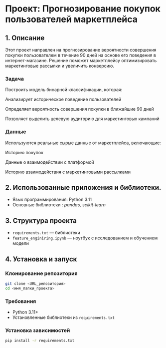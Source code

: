 # Проект: Прогнозирование покупок пользователей маркетплейса
## 1. Описание

Этот проект направлен на прогнозирование вероятности совершения покупки пользователем в течение 90 дней на основе его поведения в интернет-магазине. Решение поможет маркетплейсу оптимизировать маркетинговые рассылки и увеличить конверсию.

### Задача
Построить модель бинарной классификации, которая:

Анализирует историческое поведение пользователей

Определяет вероятность совершения покупки в ближайшие 90 дней

Позволяет выделить целевую аудиторию для маркетинговых кампаний

### Данные
Используются реальные сырые данные от маркетплейса, включающие:

Историю покупок

Данные о взаимодействии с платформой

Историю взаимодействия с маркетинговыми рассылками


## 2. Использованные приложения и библиотеки.

- Язык программирования: Python 3.11
- Основные библиотеки : *pandas, scikit-learn*
 

## 3. Структура проекта

- `requirements.txt` — библиотеки
- `feature_enginiring.ipynb` — ноутбук c исследованием и обучением модели

## 4. Установка и запуск

### Клонирование репозитория

```bash
git clone <URL_репозитория>
cd <имя_папки_проекта>
```

### Требования

- Python 3.11+
- Установленные библиотеки из `requirements.txt`

### Установка зависимостей

```bash
pip install -r requirements.txt
```



